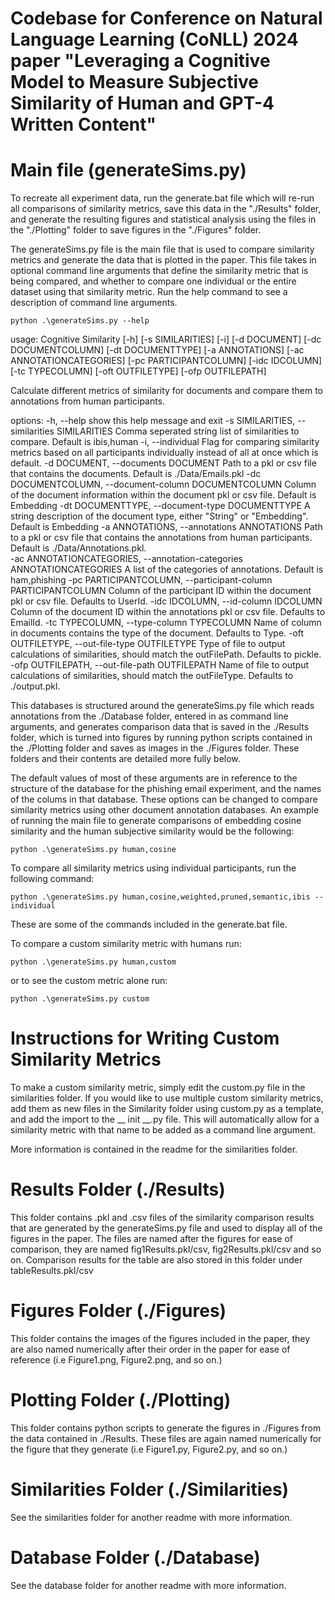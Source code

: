 # Codebase for Conference on Natural Language Learning (CoNLL) 2024 paper "Leveraging a Cognitive Model to Measure Subjective Similarity of Human and GPT-4 Written Content"

# Main file (generateSims.py)
To recreate all experiment data, run the generate.bat file which will re-run all comparisons of similarity metrics, save this data in the "./Results" folder, and generate the resulting figures and statistical analysis using the files in the "./Plotting" folder to save figures in the "./Figures" folder. 

The generateSims.py file is the main file that is used to compare similarity metrics and generate the data that is plotted in the paper. This file takes in optional command line arguments that define the similarity metric that is being compared, and whether to compare one individual or the entire dataset using that similarity metric. Run the help command to see a description of command line arguments. 

```console
python .\generateSims.py --help
```

usage: Cognitive Similarity [-h] [-s SIMILARITIES] [-i] [-d DOCUMENT] [-dc DOCUMENTCOLUMN] [-dt DOCUMENTTYPE] [-a ANNOTATIONS]
                            [-ac ANNOTATIONCATEGORIES] [-pc PARTICIPANTCOLUMN] [-idc IDCOLUMN] [-tc TYPECOLUMN] [-oft OUTFILETYPE]
                            [-ofp OUTFILEPATH]

Calculate different metrics of similarity for documents and compare them to annotations from human participants.

options:
  -h, --help            show this help message and exit
  -s SIMILARITIES, --similarities SIMILARITIES
                        Comma seperated string list of similarities to compare. Default is ibis,human
  -i, --individual      Flag for comparing similarity metrics based on all participants individually instead of all at once which is default.
  -d DOCUMENT, --documents DOCUMENT
                        Path to a pkl or csv file that contains the documents. Default is ./Data/Emails.pkl
  -dc DOCUMENTCOLUMN, --document-column DOCUMENTCOLUMN
                        Column of the document information within the document pkl or csv file. Default is Embedding
  -dt DOCUMENTTYPE, --document-type DOCUMENTTYPE
                        A string description of the document type, either "String" or "Embedding". Default is Embedding
  -a ANNOTATIONS, --annotations ANNOTATIONS
                        Path to a pkl or csv file that contains the annotations from human participants. Default is ./Data/Annotations.pkl.       
  -ac ANNOTATIONCATEGORIES, --annotation-categories ANNOTATIONCATEGORIES
                        A list of the categories of annotations. Default is ham,phishing
  -pc PARTICIPANTCOLUMN, --participant-column PARTICIPANTCOLUMN
                        Column of the participant ID within the document pkl or csv file. Defaults to UserId.
  -idc IDCOLUMN, --id-column IDCOLUMN
                        Column of the document ID within the annotations pkl or csv file. Defaults to EmailId.
  -tc TYPECOLUMN, --type-column TYPECOLUMN
                        Name of column in documents contains the type of the document. Defaults to Type.
  -oft OUTFILETYPE, --out-file-type OUTFILETYPE
                        Type of file to output calculations of similarities, should match the outFilePath. Defaults to pickle.
  -ofp OUTFILEPATH, --out-file-path OUTFILEPATH
                        Name of file to output calculations of similarities, should match the outFileType. Defaults to ./output.pkl.

This databases is structured around the generateSims.py file which reads annotations from the ./Database folder, entered in as command line arguments, and generates comparison data that is saved in the ./Results folder, which is turned into figures by running python scripts contained in the ./Plotting folder and saves as images in the ./Figures folder. These folders and their contents are detailed more fully below. 

The default values of most of these arguments are in reference to the structure of the database for the phishing email experiment, and the names of the colums in that database. These options can be changed to compare similarity metrics using other document annotation databases. An example of running the main file to generate comparisons of embedding cosine similarity and the human subjective similarity would be the following: 

```console
python .\generateSims.py human,cosine
```

To compare all similarity metrics using individual participants, run the following command:
```console
python .\generateSims.py human,cosine,weighted,pruned,semantic,ibis --individual 
```

These are some of the commands included in the generate.bat file. 

To compare a custom similarity metric with humans run:
```console
python .\generateSims.py human,custom
```

or to see the custom metric alone run:

```console
python .\generateSims.py custom
```

# Instructions for Writing Custom Similarity Metrics

To make a custom similarity metric, simply edit the custom.py file in the similarities folder. If you would like to use multiple custom similarity metrics, add them as new files in the Similarity folder using custom.py as a template, and add the import to the __ init __.py file. This will automatically allow for a similarity metric with that name to be added as a command line argument. 

More information is contained in the readme for the similarities folder. 

# Results Folder (./Results)

This folder contains .pkl and .csv files of the similarity comparison results that are generated by the generateSims.py file and used to display all of the figures in the paper. The files are named after the figures for ease of comparison, they are named fig1Results.pkl/csv, fig2Results.pkl/csv and so on. Comparison results for the table are also stored in this folder under tableResults.pkl/csv 

# Figures Folder (./Figures)

This folder contains the images of the figures included in the paper, they are also named numerically after their order in the paper for ease of reference (i.e Figure1.png, Figure2.png, and so on.)

# Plotting Folder (./Plotting)

This folder contains python scripts to generate the figures in ./Figures from the data contained in ./Results. These files are again named numerically for the figure that they generate (i.e Figure1.py, Figure2.py, and so on.)

# Similarities Folder (./Similarities)
See the similarities folder for another readme with more information. 

# Database Folder (./Database)
See the database folder for another readme with more information. 
